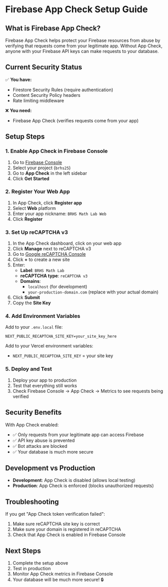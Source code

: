# Firebase App Check Setup Guide

## What is Firebase App Check?

Firebase App Check helps protect your Firebase resources from abuse by verifying that requests come from your legitimate app. Without App Check, anyone with your Firebase API keys can make requests to your database.

## Current Security Status

✅ **You have:**
- Firestore Security Rules (require authentication)
- Content Security Policy headers
- Rate limiting middleware

❌ **You need:**
- Firebase App Check (verifies requests come from your app)

## Setup Steps

### 1. Enable App Check in Firebase Console

1. Go to [Firebase Console](https://console.firebase.google.com/)
2. Select your project (`brhs25`)
3. Go to **App Check** in the left sidebar
4. Click **Get Started**

### 2. Register Your Web App

1. In App Check, click **Register app**
2. Select **Web** platform
3. Enter your app nickname: `BRHS Math Lab Web`
4. Click **Register**

### 3. Set Up reCAPTCHA v3

1. In the App Check dashboard, click on your web app
2. Click **Manage** next to reCAPTCHA v3
3. Go to [Google reCAPTCHA Console](https://www.google.com/recaptcha/admin)
4. Click **+** to create a new site
5. Enter:
   - **Label**: `BRHS Math Lab`
   - **reCAPTCHA type**: `reCAPTCHA v3`
   - **Domains**: 
     - `localhost` (for development)
     - `your-production-domain.com` (replace with your actual domain)
6. Click **Submit**
7. Copy the **Site Key**

### 4. Add Environment Variables

Add to your `.env.local` file:
```env
NEXT_PUBLIC_RECAPTCHA_SITE_KEY=your_site_key_here
```

Add to your Vercel environment variables:
- `NEXT_PUBLIC_RECAPTCHA_SITE_KEY` = your site key

### 5. Deploy and Test

1. Deploy your app to production
2. Test that everything still works
3. Check Firebase Console → App Check → Metrics to see requests being verified

## Security Benefits

With App Check enabled:
- ✅ Only requests from your legitimate app can access Firebase
- ✅ API key abuse is prevented
- ✅ Bot attacks are blocked
- ✅ Your database is much more secure

## Development vs Production

- **Development**: App Check is disabled (allows local testing)
- **Production**: App Check is enforced (blocks unauthorized requests)

## Troubleshooting

If you get "App Check token verification failed":
1. Make sure reCAPTCHA site key is correct
2. Make sure your domain is registered in reCAPTCHA
3. Check that App Check is enabled in Firebase Console

## Next Steps

1. Complete the setup above
2. Test in production
3. Monitor App Check metrics in Firebase Console
4. Your database will be much more secure! 🔒
